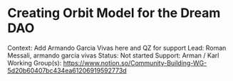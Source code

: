 # Creating Orbit Model for the Dream DAO

Context: Add Armando Garcia Vivas here and QZ for support
Lead: Roman Messali, armando garcia vivas
Status: Not started
Support: Arman / Karl
Working Group(s): https://www.notion.so/Community-Building-WG-5d20b60407bc434ea61206919592773d